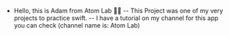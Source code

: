 - Hello, this is Adam from Atom Lab 👋🏾
-- This Project was one of my very projects to practice swift.
-- I have a tutorial on my channel for this app you can check (channel name is: Atom Lab)

